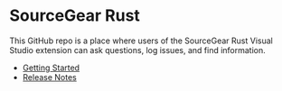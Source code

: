 # SourceGear Rust

This GitHub repo is a place
where users of the SourceGear Rust 
Visual Studio extension can ask
questions, log issues, and find information.

- [Getting Started](getting_started.md)
- [Release Notes](release_notes.md)

